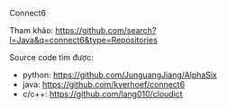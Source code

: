 Connect6


Tham khảo: https://github.com/search?l=Java&q=connect6&type=Repositories

Source code tìm được:

- python: https://github.com/JunguangJiang/AlphaSix
- java: https://github.com/kverhoef/connect6
- c/c++: https://github.com/lang010/cloudict

